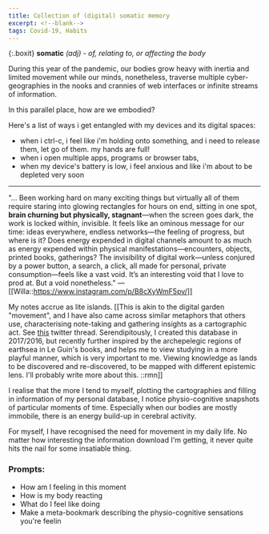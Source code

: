 ```yaml
---
title: Collection of (digital) somatic memory
excerpt: <!--blank-->
tags: Covid-19, Habits
---
```


{:.boxit}
**somatic** *(adj)* - *of, relating to, or affecting the body*

During this year of the pandemic, our bodies grow heavy with inertia and limited movement while our minds, nonetheless, traverse multiple cyber-geographies in the nooks and crannies of web interfaces or infinite streams of information. 

In this parallel place, how are we embodied? 

Here's a list of ways i get entangled with my devices and its digital spaces:

- when i ctrl-c, i feel like i'm holding onto something, and i need to release them, let go of them. my hands are full!  
- when i open multiple apps, programs or browser tabs, 
- when my device's battery is low, i feel anxious and like i'm about to be depleted very soon 


---

"... Been working hard on many exciting things but virtually all of them require staring into glowing rectangles for hours on end, sitting in one spot, **brain churning but physically, stagnant**—when the screen goes dark, the work is locked within, invisible. It feels like an ominous message for our time: ideas everywhere, endless networks—the feeling of progress, but where is it? Does energy expended in digital channels amount to as much as energy expended within physical manifestations—encounters, objects, printed books, gatherings? The invisibility of digital work—unless conjured by a power button, a search, a click, all made for personal, private consumption—feels like a vast void. It’s an interesting void that I love to prod at. But a void nonetheless." — [[Willa::https://www.instagram.com/p/B8cXyWmF5pv/]]

My notes accrue as lite islands. [[This is akin to the digital garden "movement", and I have also came across similar metaphors that others use, characterising note-taking and gathering insights as a cartographic act. See [this](https://twitter.com/juvoni/status/1320757736548798466?s=20) twitter thread. Serendipitously, I created this database in 2017/2016, but recently further inspired by the archepelegic regions of earthsea in Le Guin's books, and helps me to view studying in a more playful manner, which is very important to me. Viewing knowledge as lands to be discovered and re-discovered, to be mapped with different epistemic lens. I'll probably write more about this. ::rmn]]

I realise that the more I tend to myself, plotting the cartographies and filling in information of my personal database, I notice physio-cognitive snapshots of particular moments of time. Especially when our bodies are mostly immobile, there is an energy build-up in cerebral activity. 

For myself, I have recognised the need for movement in my daily life. No matter how interesting the information download I'm getting, it never quite hits the nail for some insatiable thing. 

### Prompts: 
- How am I feeling in this moment
- How is my body reacting
- What do I feel like doing
- Make a meta-bookmark describing the physio-cognitive sensations you're feelin